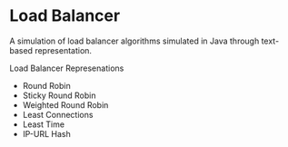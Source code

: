 # Load Balancer
A simulation of load balancer algorithms simulated in Java through text-based representation. 

Load Balancer Represenations
* Round Robin
* Sticky Round Robin
* Weighted Round Robin
* Least Connections
* Least Time
* IP-URL Hash
